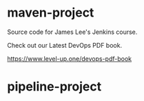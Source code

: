 # maven-project
Source code for James Lee's Jenkins course.

Check out our Latest DevOps PDF book.

https://www.level-up.one/devops-pdf-book
# pipeline-project

